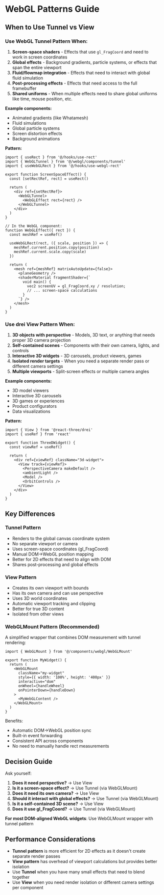 # WebGL Patterns Guide

## When to Use Tunnel vs View

### Use WebGL Tunnel Pattern When:

1. **Screen-space shaders** - Effects that use `gl_FragCoord` and need to work in screen coordinates
2. **Global effects** - Background gradients, particle systems, or effects that span the entire viewport
3. **Fluid/flowmap integration** - Effects that need to interact with global fluid simulation
4. **Post-processing effects** - Effects that need access to the full framebuffer
5. **Shared uniforms** - When multiple effects need to share global uniforms like time, mouse position, etc.

**Example components:**
- Animated gradients (like Whatamesh)
- Fluid simulations
- Global particle systems
- Screen distortion effects
- Background animations

**Pattern:**
```tsx
import { useRect } from '@/hooks/use-rect'
import { WebGLTunnel } from '@/webgl/components/tunnel'
import { useWebGLRect } from '@/hooks/use-webgl-rect'

export function ScreenSpaceEffect() {
  const [setRectRef, rect] = useRect()

  return (
    <div ref={setRectRef}>
      <WebGLTunnel>
        <WebGLEffect rect={rect} />
      </WebGLTunnel>
    </div>
  )
}

// In the WebGL component:
function WebGLEffect({ rect }) {
  const meshRef = useRef()
  
  useWebGLRect(rect, ({ scale, position }) => {
    meshRef.current.position.copy(position)
    meshRef.current.scale.copy(scale)
  })

  return (
    <mesh ref={meshRef} matrixAutoUpdate={false}>
      <planeGeometry />
      <shaderMaterial fragmentShader={`
        void main() {
          vec2 screenUV = gl_FragCoord.xy / resolution;
          // ... screen-space calculations
        }
      `} />
    </mesh>
  )
}
```

### Use drei View Pattern When:

1. **3D objects with perspective** - Models, 3D text, or anything that needs proper 3D camera projection
2. **Self-contained scenes** - Components with their own camera, lights, and controls
3. **Interactive 3D widgets** - 3D carousels, product viewers, games
4. **Isolated render targets** - When you need a separate render pass or different camera settings
5. **Multiple viewports** - Split-screen effects or multiple camera angles

**Example components:**
- 3D model viewers
- Interactive 3D carousels
- 3D games or experiences
- Product configurators
- Data visualizations

**Pattern:**
```tsx
import { View } from '@react-three/drei'
import { useRef } from 'react'

export function ThreeDWidget() {
  const viewRef = useRef()

  return (
    <div ref={viewRef} className="3d-widget">
      <View track={viewRef}>
        <PerspectiveCamera makeDefault />
        <ambientLight />
        <Model />
        <OrbitControls />
      </View>
    </div>
  )
}
```

## Key Differences

### Tunnel Pattern
- Renders to the global canvas coordinate system
- No separate viewport or camera
- Uses screen-space coordinates (gl_FragCoord)
- Manual DOM→WebGL position mapping
- Better for 2D effects that need to align with DOM
- Shares post-processing and global effects

### View Pattern  
- Creates its own viewport with bounds
- Has its own camera and can use perspective
- Uses 3D world coordinates
- Automatic viewport tracking and clipping
- Better for true 3D content
- Isolated from other views

### WebGLMount Pattern (Recommended)
A simplified wrapper that combines DOM measurement with tunnel rendering:

```tsx
import { WebGLMount } from '@/components/webgl/WebGLMount'

export function MyWidget() {
  return (
    <WebGLMount
      className="my-widget"
      style={{ width: '100%', height: '400px' }}
      interactive="dom"
      onWheel={handleWheel}
      onPointerDown={handleDown}
    >
      <MyWebGLContent />
    </WebGLMount>
  )
}
```

Benefits:
- Automatic DOM→WebGL position sync
- Built-in event forwarding
- Consistent API across components
- No need to manually handle rect measurements

## Decision Guide

Ask yourself:

1. **Does it need perspective?** → Use View
2. **Is it a screen-space effect?** → Use Tunnel (via WebGLMount)
3. **Does it need its own camera?** → Use View
4. **Should it interact with global effects?** → Use Tunnel (via WebGLMount)
5. **Is it a self-contained 3D scene?** → Use View
6. **Does it use gl_FragCoord?** → Use Tunnel (via WebGLMount)

**For most DOM-aligned WebGL widgets**: Use WebGLMount wrapper with tunnel pattern

## Performance Considerations

- **Tunnel pattern** is more efficient for 2D effects as it doesn't create separate render passes
- **View pattern** has overhead of viewport calculations but provides better isolation
- Use **Tunnel** when you have many small effects that need to blend together
- Use **View** when you need render isolation or different camera settings per component